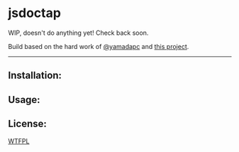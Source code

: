 # jsdoctap

WIP, doesn't do anything yet! Check back soon.

Build based on the hard work of [@yamadapc](https://github.com/yamadapc) and
[this project](https://github.com/yamadapc/jsdoctest).

--------

## Installation:

## Usage:

## License:

[WTFPL](./LICENSE.md)
